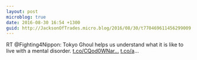```yaml
---
layout: post
microblog: true
date: 2016-08-30 16:54 +1300
guid: http://JacksonOfTrades.micro.blog/2016/08/30/t770469611456299009.html
---
```

RT @Fighting4Nippon: Tokyo Ghoul helps us understand what it is like to live with a mental disorder. [t.co/CQod0WNar...](https://t.co/CQod0WNarD) [t.co/a](https://t.co/a)…
